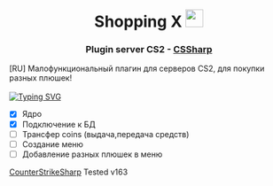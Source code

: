 <h1 align="center">Shopping X <img src="https://github.com/blackcater/blackcater/raw/main/images/Hi.gif" height="32"/></h1>
<h3 align="center">Plugin server CS2 - <a href="https://github.com/roflmuffin/CounterStrikeSharp" target="_blank">CSSharp</a></h3>


[RU] Малофункциональный плагин для серверов CS2, для покупки разных плюшек! 
<br>
<br>[![Typing SVG](https://readme-typing-svg.herokuapp.com?color=%2336BCF7&lines=Что+уже+сделано)](https://git.io/typing-svg)
<br>
- [x] Ядро
- [x] Подключение к БД
- [ ] Трансфер coins (выдача,передача средств) 
- [ ] Создание меню 
- [ ] Добавление разных плюшек в меню

<a href="https://github.com/roflmuffin/CounterStrikeSharp">CounterStrikeSharp</a> Tested v163
